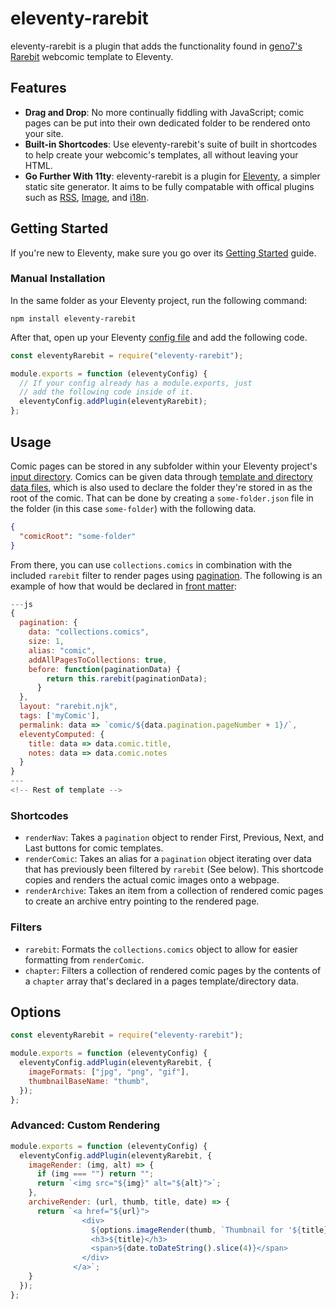 # eleventy-rarebit

eleventy-rarebit is a plugin that adds the functionality found in [geno7's](https://geno7.neocities.org/) [Rarebit](https://rarebit.neocities.org/) webcomic template to Eleventy.

## Features

- **Drag and Drop**: No more continually fiddling with JavaScript; comic pages can be put into their own dedicated folder to be rendered onto your site.
- **Built-in Shortcodes**: Use eleventy-rarebit's suite of built in shortcodes to help create your webcomic's templates, all without leaving your HTML.
- **Go Further With 11ty**: eleventy-rarebit is a plugin for [Eleventy](https://www.11ty.dev/), a simpler static site generator. It aims to be fully compatable with offical plugins such as [RSS](https://www.11ty.dev/docs/plugins/rss/), [Image](https://www.11ty.dev/docs/plugins/image/), and [i18n](https://www.11ty.dev/docs/plugins/i18n/).

## Getting Started

If you're new to Eleventy, make sure you go over its [Getting Started](https://www.11ty.dev/docs/getting-started/) guide.

### Manual Installation

In the same folder as your Eleventy project, run the following command:

```
npm install eleventy-rarebit
```

After that, open up your Eleventy [config file](https://www.11ty.dev/docs/config/) and add the following code.

```js
const eleventyRarebit = require("eleventy-rarebit");

module.exports = function (eleventyConfig) {
  // If your config already has a module.exports, just
  // add the following code inside of it.
  eleventyConfig.addPlugin(eleventyRarebit);
};
```

## Usage

Comic pages can be stored in any subfolder within your Eleventy project's [input directory](https://www.11ty.dev/docs/config/#input-directory). Comics can be given data through [template and directory data files](https://www.11ty.dev/docs/data-template-dir/), which is also used to declare the folder they're stored in as the root of the comic. That can be done by creating a `some-folder.json` file in the folder (in this case `some-folder`) with the following data.

```json
{
  "comicRoot": "some-folder"
}
```

From there, you can use `collections.comics` in combination with the included `rarebit` filter to render pages using [pagination](https://www.11ty.dev/docs/pagination/). The following is an example of how that would be declared in [front matter](https://www.11ty.dev/docs/data-frontmatter/):

```js
---js
{
  pagination: {
    data: "collections.comics",
    size: 1,
    alias: "comic",
    addAllPagesToCollections: true,
    before: function(paginationData) {
        return this.rarebit(paginationData);
      }
  },
  layout: "rarebit.njk",
  tags: ['myComic'],
  permalink: data => `comic/${data.pagination.pageNumber + 1}/`,
  eleventyComputed: {
    title: data => data.comic.title,
    notes: data => data.comic.notes
  }
}
---
<!-- Rest of template -->
```

### Shortcodes 

- `renderNav`: Takes a `pagination` object to render First, Previous, Next, and Last buttons for comic templates.
- `renderComic`: Takes an alias for a `pagination` object iterating over data that has previously been filtered by `rarebit` (See below). This shortcode copies and renders the actual comic images onto a webpage.
- `renderArchive`: Takes an item from a collection of rendered comic pages to create an archive entry pointing to the rendered page.

### Filters

- `rarebit`: Formats the `collections.comics` object to allow for easier formatting from `renderComic`.
- `chapter`: Filters a collection of rendered comic pages by the contents of a `chapter` array that's declared in a pages template/directory data.

## Options

```js
const eleventyRarebit = require("eleventy-rarebit");

module.exports = function (eleventyConfig) {
  eleventyConfig.addPlugin(eleventyRarebit, {
    imageFormats: ["jpg", "png", "gif"],
    thumbnailBaseName: "thumb",
  });
};
```

### Advanced: Custom Rendering

```js
module.exports = function (eleventyConfig) {
  eleventyConfig.addPlugin(eleventyRarebit, {
    imageRender: (img, alt) => {
      if (img === "") return "";
      return `<img src="${img}" alt="${alt}">`;
    },
    archiveRender: (url, thumb, title, date) => {
      return `<a href="${url}">
                <div>
                  ${options.imageRender(thumb, `Thumbnail for '${title}'`)}
                  <h3>${title}</h3>
                  <span>${date.toDateString().slice(4)}</span>
                </div>
              </a>`;
    }
  });
};
```
